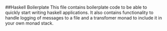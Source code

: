 ##Haskell Boilerplate
This file contains boilerplate code to be able to quickly start writing haskell applications.
It also contains functionality to handle logging of messages to a file and a transfomer monad to include it in your own monad stack.

